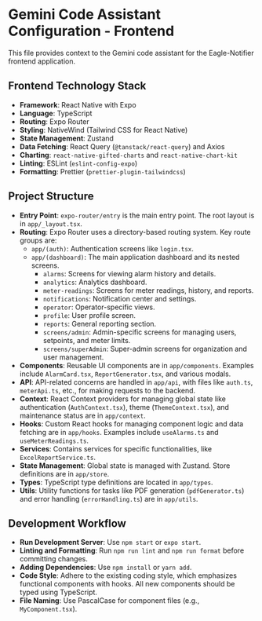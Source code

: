 # Gemini Code Assistant Configuration - Frontend

This file provides context to the Gemini code assistant for the Eagle-Notifier frontend application.

## Frontend Technology Stack

- **Framework**: React Native with Expo
- **Language**: TypeScript
- **Routing**: Expo Router
- **Styling**: NativeWind (Tailwind CSS for React Native)
- **State Management**: Zustand
- **Data Fetching**: React Query (`@tanstack/react-query`) and Axios
- **Charting**: `react-native-gifted-charts` and `react-native-chart-kit`
- **Linting**: ESLint (`eslint-config-expo`)
- **Formatting**: Prettier (`prettier-plugin-tailwindcss`)

## Project Structure

- **Entry Point**: `expo-router/entry` is the main entry point. The root layout is in `app/_layout.tsx`.
- **Routing**: Expo Router uses a directory-based routing system. Key route groups are:
    - `app/(auth)`: Authentication screens like `login.tsx`.
    - `app/(dashboard)`: The main application dashboard and its nested screens.
        - `alarms`: Screens for viewing alarm history and details.
        - `analytics`: Analytics dashboard.
        - `meter-readings`: Screens for meter readings, history, and reports.
        - `notifications`: Notification center and settings.
        - `operator`: Operator-specific views.
        - `profile`: User profile screen.
        - `reports`: General reporting section.
        - `screens/admin`: Admin-specific screens for managing users, setpoints, and meter limits.
        - `screens/superAdmin`: Super-admin screens for organization and user management.
- **Components**: Reusable UI components are in `app/components`. Examples include `AlarmCard.tsx`, `ReportGenerator.tsx`, and various modals.
- **API**: API-related concerns are handled in `app/api`, with files like `auth.ts`, `meterApi.ts`, etc., for making requests to the backend.
- **Context**: React Context providers for managing global state like authentication (`AuthContext.tsx`), theme (`ThemeContext.tsx`), and maintenance status are in `app/context`.
- **Hooks**: Custom React hooks for managing component logic and data fetching are in `app/hooks`. Examples include `useAlarms.ts` and `useMeterReadings.ts`.
- **Services**: Contains services for specific functionalities, like `ExcelReportService.ts`.
- **State Management**: Global state is managed with Zustand. Store definitions are in `app/store`.
- **Types**: TypeScript type definitions are located in `app/types`.
- **Utils**: Utility functions for tasks like PDF generation (`pdfGenerator.ts`) and error handling (`errorHandling.ts`) are in `app/utils`.

## Development Workflow

- **Run Development Server**: Use `npm start` or `expo start`.
- **Linting and Formatting**: Run `npm run lint` and `npm run format` before committing changes.
- **Adding Dependencies**: Use `npm install` or `yarn add`.
- **Code Style**: Adhere to the existing coding style, which emphasizes functional components with hooks. All new components should be typed using TypeScript.
- **File Naming**: Use PascalCase for component files (e.g., `MyComponent.tsx`).